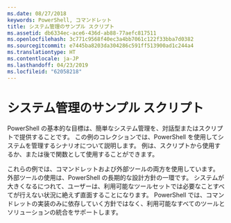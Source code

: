 ```yaml
---
ms.date: 08/27/2018
keywords: PowerShell, コマンドレット
title: システム管理のサンプル スクリプト
ms.assetid: db6334ec-ace6-436d-ab88-77aefc817511
ms.openlocfilehash: 3c771c9568f40ec3a4bb7061c122f33bba7d0382
ms.sourcegitcommit: e7445ba8203da304286c591ff513900ad1c244a4
ms.translationtype: HT
ms.contentlocale: ja-JP
ms.lasthandoff: 04/23/2019
ms.locfileid: "62058218"
---
```

# <a name="sample-scripts-for-system-administration"></a>システム管理のサンプル スクリプト

PowerShell の基本的な目標は、簡単なシステム管理を、対話型またはスクリプトで提供することです。 この例のコレクションでは、PowerShell を使用してシステムを管理するシナリオについて説明します。 例は、スクリプトから使用するか、または後で関数として使用することができます。

これらの例では、コマンドレットおよび外部ツールの両方を使用しています。 外部ツールの使用は、PowerShell の長期的な設計方針の一環です。 システムが大きくなるにつれて、ユーザーは、利用可能なツールセットでは必要なことすべてが行えない状況に絶えず直面することになります。 PowerShell では、コマンドレットの実装のみに依存していく方針ではなく、利用可能なすべてのツールとソリューションの統合をサポートします。
